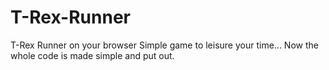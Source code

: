 # T-Rex-Runner
T-Rex Runner on your browser
Simple game to leisure your time...
Now the whole code is made simple and put out.
